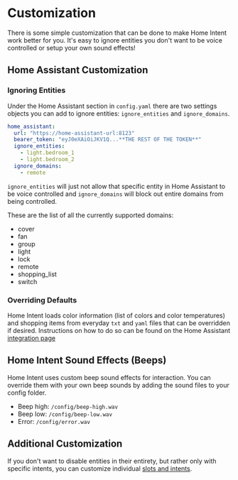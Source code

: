 # Customization
There is some simple customization that can be done to make Home Intent work better for you. It's easy to ignore entities you don't want to be voice controlled or setup your own sound effects!

## Home Assistant Customization

### Ignoring Entities

Under the Home Assistant section in `config.yaml` there are two settings objects you can add to ignore entities: `ignore_entities` and `ignore_domains`.

```yaml
home_assistant:
  url: "https://home-assistant-url:8123"
  bearer_token: "eyJ0eXAiOiJKV1Q...**THE REST OF THE TOKEN**"
  ignore_entities:
  	- light.bedroom_1
  	- light.bedroom_2
  ignore_domains:
  	- remote
```

`ignore_entities` will just not allow that specific entity in Home Assistant to be voice controlled and `ignore_domains` will block out entire domains from being controlled.

These are the list of all the currently supported domains:

  * cover
  * fan
  * group
  * light
  * lock
  * remote
  * shopping_list
  * switch

### Overriding Defaults

Home Intent loads color information (list of colors and color temperatures) and shopping items from everyday `txt` and `yaml` files that can be overridden if desired. Instructions on how to do so can be found on the Home Assistant [integration page](/integrations/home-assistant/#advanced-customization)

## Home Intent Sound Effects (Beeps)
Home Intent uses custom beep sound effects for interaction. You can override them with your own beep sounds by adding the sound files to your config folder.

 * Beep high: `/config/beep-high.wav`
 * Beep low: `/config/beep-low.wav`
 * Error: `/config/error.wav`


## Additional Customization
If you don't want to disable entities in their entirety, but rather only with specific intents, you can customize individual [slots and intents](/getting-started/advanced-features/component-customization/).